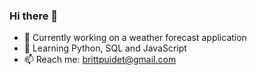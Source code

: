 ### Hi there 👋

<!--
**brittpt/brittpt** is a ✨ _special_ ✨ repository because its `README.md` (this file) appears on your GitHub profile.

Here are some ideas to get you started:
-->

- 🔭 Currently working on a weather forecast application
- 🌱 Learning Python, SQL and JavaScript
- 📫 Reach me: brittpuidet@gmail.com


